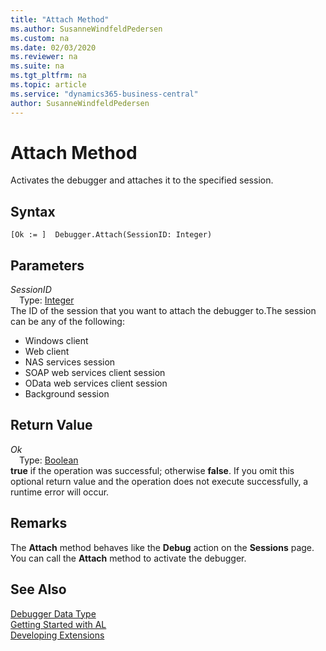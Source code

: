 ```yaml
---
title: "Attach Method"
ms.author: SusanneWindfeldPedersen
ms.custom: na
ms.date: 02/03/2020
ms.reviewer: na
ms.suite: na
ms.tgt_pltfrm: na
ms.topic: article
ms.service: "dynamics365-business-central"
author: SusanneWindfeldPedersen
---
```

[//]: # (START>DO_NOT_EDIT)
[//]: # (IMPORTANT:Do not edit any of the content between here and the END>DO_NOT_EDIT.)
[//]: # (Any modifications should be made in the .xml files in the ModernDev repo.)
# Attach Method
Activates the debugger and attaches it to the specified session.


## Syntax
```
[Ok := ]  Debugger.Attach(SessionID: Integer)
```
## Parameters
*SessionID*  
&emsp;Type: [Integer](../integer/integer-data-type.md)  
The ID of the session that you want to attach the debugger to.The session can be any of the following:
-   Windows client
-   Web client
-   NAS services session
-   SOAP web services client session
-   OData web services client session
-   Background session
        


## Return Value
*Ok*  
&emsp;Type: [Boolean](../boolean/boolean-data-type.md)  
**true** if the operation was successful; otherwise **false**.  If you omit this optional return value and the operation does not execute successfully, a runtime error will occur.    


[//]: # (IMPORTANT: END>DO_NOT_EDIT)

## Remarks 
The **Attach** method behaves like the **Debug** action on the **Sessions** page.
You can call the **Attach** method to activate the debugger.

## See Also
[Debugger Data Type](debugger-data-type.md)  
[Getting Started with AL](../../devenv-get-started.md)  
[Developing Extensions](../../devenv-dev-overview.md)